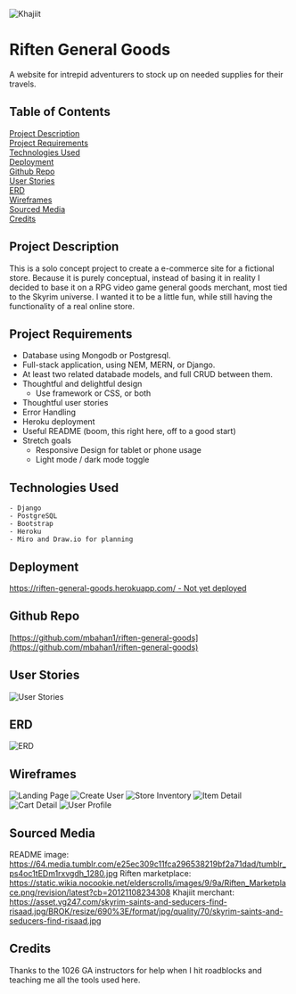 ![Khajiit](Planning/readme_khajiit.png)

# Riften General Goods
A website for intrepid adventurers to stock up on needed supplies for their travels.

## Table of Contents
[Project Description](#project-description)  
[Project Requirements](#project-requirements)  
[Technologies Used](#technologies-used)  
[Deployment](#deployment)  
[Github Repo](#github-repo)  
[User Stories](#user-stories)   
[ERD](#erd)  
[Wireframes](#wireframes)  
[Sourced Media](#sourced-media)  
[Credits](#credits)  

## Project Description
This is a solo concept project to create a e-commerce site for a fictional store. Because it is purely conceptual, instead of basing it in reality I decided to base it on a RPG video game general goods merchant, most tied to the Skyrim universe. I wanted it to be a little fun, while still having the functionality of a real online store. 

## Project Requirements
  - Database using Mongodb or Postgresql.  
  - Full-stack application, using NEM, MERN, or Django.  
  - At least two related databade models, and full CRUD between them.  
  - Thoughtful and delightful design  
    - Use framework or CSS, or both   
  - Thoughtful user stories  
  - Error Handling  
  - Heroku deployment  
  - Useful README (boom, this right here, off to a good start)  
  - Stretch goals
    - Responsive Design for tablet or phone usage
    - Light mode / dark mode toggle

## Technologies Used
    - Django  
    - PostgreSQL 
    - Bootstrap  
    - Heroku
    - Miro and Draw.io for planning 

## Deployment
[https://riften-general-goods.herokuapp.com/ - Not yet deployed](https://riften-general-goods.herokuapp.com/)

## Github Repo
[https://github.com/mbahan1/riften-general-goods](https://github.com/mbahan1/riften-general-goods)

## User Stories
![User Stories](Planning/user_stories.png "User Stories")

## ERD
![ERD](Planning/ERD.png "ERD")

## Wireframes
![Landing Page](Planning/wireframes/1_landing_page.png "Landing Page")
![Create User](Planning/wireframes/2_create_user.png "Create User")
![Store Inventory](Planning/wireframes/3_store_inventory.png "Store Inventory")
![Item Detail](Planning/wireframes/4_item_detail.png "Item Detail")
![Cart Detail](Planning/wireframes/5_cart_view.png "Cart Detail")
![User Profile](Planning/wireframes/6_profile.png "User Profile")

## Sourced Media
README image:
https://64.media.tumblr.com/e25ec309c11fca296538219bf2a71dad/tumblr_ps4oc1tEDm1rxvgdh_1280.jpg
Riften marketplace:
https://static.wikia.nocookie.net/elderscrolls/images/9/9a/Riften_Marketplace.png/revision/latest?cb=20121108234308
Khajiit merchant:
https://asset.vg247.com/skyrim-saints-and-seducers-find-risaad.jpg/BROK/resize/690%3E/format/jpg/quality/70/skyrim-saints-and-seducers-find-risaad.jpg

## Credits
Thanks to the 1026 GA instructors for help when I hit roadblocks and teaching me all the tools used here.
